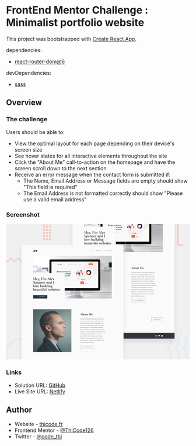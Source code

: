 # FrontEnd Mentor Challenge : Minimalist portfolio website

This project was bootstrapped with [Create React App](https://github.com/facebook/create-react-app).

dependencies:

- [react-router-dom@6](https://reactrouter.com/docs/en/v6/getting-started/overview)

devDependencies:

- [sass](https://www.npmjs.com/package/sass)

## Overview

### The challenge

Users should be able to:

- View the optimal layout for each page depending on their device's screen size
- See hover states for all interactive elements throughout the site
- Click the "About Me" call-to-action on the homepage and have the screen scroll down to the next section
- Receive an error message when the contact form is submitted if:
  - The Name, Email Address or Message fields are empty should show "This field is required"
  - The Email Address is not formatted correctly should show "Please use a valid email address"

### Screenshot

![](./design/preview.jpg)

### Links

- Solution URL: [GitHub](https://github.com/ThiCode126/minimalist-portfolio-website)
- Live Site URL: [Netlify](https://thicode-minimalist-portfolio.netlify.app/)

## Author

- Website - [thicode.fr](https://thicode.fr/)
- Frontend Mentor - [@ThiCode126](https://www.frontendmentor.io/profile/ThiCode126)
- Twitter - [@code_thi](https://twitter.com/code_thi)
